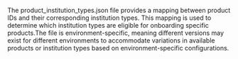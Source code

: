 The product_institution_types.json file provides a mapping between product IDs and their corresponding institution types. This mapping is used to determine which institution types are eligible for onboarding specific products.The file is environment-specific, meaning different versions may exist for different environments to accommodate variations in available products or institution types based on environment-specific configurations.